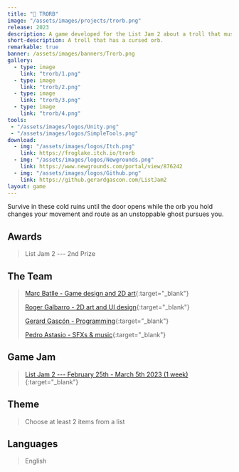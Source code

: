 ```yaml
---
title: "🔮 TRORB"
image: "/assets/images/projects/trorb.png"
release: 2023
description: A game developed for the List Jam 2 about a troll that must protect the orb that constantly changes the level and gameplay from an unstoppable ghost.
short-description: A troll that has a cursed orb.
remarkable: true
banner: /assets/images/banners/Trorb.png
gallery:
  - type: image
    link: "trorb/1.png"
  - type: image
    link: "trorb/2.png"
  - type: image
    link: "trorb/3.png"
  - type: image
    link: "trorb/4.png"
tools:
 - "/assets/images/logos/Unity.png"
 - "/assets/images/logos/SimpleTools.png"
download:
  - img: "/assets/images/logos/Itch.png"
    link: https://froglake.itch.io/trorb
  - img: "/assets/images/logos/Newgrounds.png"
    link: https://www.newgrounds.com/portal/view/876242
  - img: "/assets/images/logos/Github.png"
    link: https://github.gerardgascon.com/ListJam2
layout: game
---
```


Survive in these cold ruins until the door opens while the orb you hold changes your movement and route as an unstoppable ghost pursues you.

## Awards

> List Jam 2 --- 2nd Prize

## The Team

> [Marc Batlle - Game design and 2D art](https://twitter.com/Atrichocke/){:target="_blank"}
>
> [Roger Galbarro - 2D art and UI design](https://twitter.com/Rugi_Kong/){:target="_blank"}
>
> [Gerard Gascón - Programming](https://twitter.com/G_of_Geri/){:target="_blank"}
>
> [Pedro Astasio - SFXs & music](https://twitter.com/Pedro_Astasio/){:target="_blank"}

## Game Jam

> [List Jam 2 --- February 25th - March 5th 2023 (1 week)](https://www.newgrounds.com/bbs/topic/1521221/){:target="_blank"}

## Theme

> Choose at least 2 items from a list

## Languages

> English
